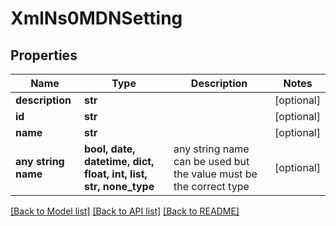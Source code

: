 # XmlNs0MDNSetting


## Properties
Name | Type | Description | Notes
------------ | ------------- | ------------- | -------------
**description** | **str** |  | [optional] 
**id** | **str** |  | [optional] 
**name** | **str** |  | [optional] 
**any string name** | **bool, date, datetime, dict, float, int, list, str, none_type** | any string name can be used but the value must be the correct type | [optional]

[[Back to Model list]](../README.md#documentation-for-models) [[Back to API list]](../README.md#documentation-for-api-endpoints) [[Back to README]](../README.md)


